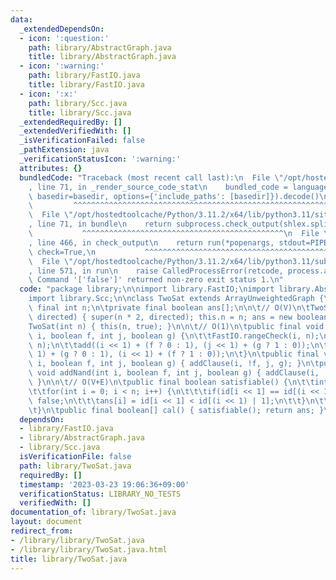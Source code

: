 ```yaml
---
data:
  _extendedDependsOn:
  - icon: ':question:'
    path: library/AbstractGraph.java
    title: library/AbstractGraph.java
  - icon: ':warning:'
    path: library/FastIO.java
    title: library/FastIO.java
  - icon: ':x:'
    path: library/Scc.java
    title: library/Scc.java
  _extendedRequiredBy: []
  _extendedVerifiedWith: []
  _isVerificationFailed: false
  _pathExtension: java
  _verificationStatusIcon: ':warning:'
  attributes: {}
  bundledCode: "Traceback (most recent call last):\n  File \"/opt/hostedtoolcache/Python/3.11.2/x64/lib/python3.11/site-packages/onlinejudge_verify/documentation/build.py\"\
    , line 71, in _render_source_code_stat\n    bundled_code = language.bundle(stat.path,\
    \ basedir=basedir, options={'include_paths': [basedir]}).decode()\n          \
    \         ^^^^^^^^^^^^^^^^^^^^^^^^^^^^^^^^^^^^^^^^^^^^^^^^^^^^^^^^^^^^^^^^^^^^^^^^^^^^^^^^^\n\
    \  File \"/opt/hostedtoolcache/Python/3.11.2/x64/lib/python3.11/site-packages/onlinejudge_verify/languages/user_defined.py\"\
    , line 71, in bundle\n    return subprocess.check_output(shlex.split(command))\n\
    \           ^^^^^^^^^^^^^^^^^^^^^^^^^^^^^^^^^^^^^^^^^^^^^\n  File \"/opt/hostedtoolcache/Python/3.11.2/x64/lib/python3.11/subprocess.py\"\
    , line 466, in check_output\n    return run(*popenargs, stdout=PIPE, timeout=timeout,\
    \ check=True,\n           ^^^^^^^^^^^^^^^^^^^^^^^^^^^^^^^^^^^^^^^^^^^^^^^^^^^^^^^^^\n\
    \  File \"/opt/hostedtoolcache/Python/3.11.2/x64/lib/python3.11/subprocess.py\"\
    , line 571, in run\n    raise CalledProcessError(retcode, process.args,\nsubprocess.CalledProcessError:\
    \ Command '['false']' returned non-zero exit status 1.\n"
  code: "package library;\n\nimport library.FastIO;\nimport library.AbstractGraph;\n\
    import library.Scc;\n\nclass TwoSat extends ArrayUnweightedGraph {\n\tprivate\
    \ final int n;\n\tprivate final boolean ans[];\n\n\t// O(V)\n\tTwoSat(int n, boolean\
    \ directed) { super(n * 2, directed); this.n = n; ans = new boolean[n]; }\n\t\
    TwoSat(int n) { this(n, true); }\n\n\t// O(1)\n\tpublic final void addClause(int\
    \ i, boolean f, int j, boolean g) {\n\t\tFastIO.rangeCheck(i, n);\n\t\tFastIO.rangeCheck(j,\
    \ n);\n\t\tadd((i << 1) + (f ? 0 : 1), (j << 1) + (g ? 1 : 0));\n\t\tadd((j <<\
    \ 1) + (g ? 0 : 1), (i << 1) + (f ? 1 : 0));\n\t}\n\tpublic final void addImplication(int\
    \ i, boolean f, int j, boolean g) { addClause(i, !f, j, g); }\n\tpublic final\
    \ void addNand(int i, boolean f, int j, boolean g) { addClause(i, !f, j, !g);\
    \ }\n\n\t// O(V+E)\n\tpublic final boolean satisfiable() {\n\t\tint id[] = Scc.calIds(this);\n\
    \t\tfor(int i = 0; i < n; i++) {\n\t\t\tif(id[i << 1] == id[(i << 1) | 1]) return\
    \ false;\n\t\t\tans[i] = id[i << 1] < id[(i << 1) | 1];\n\t\t}\n\t\treturn true;\n\
    \t}\n\tpublic final boolean[] cal() { satisfiable(); return ans; }\n}"
  dependsOn:
  - library/FastIO.java
  - library/AbstractGraph.java
  - library/Scc.java
  isVerificationFile: false
  path: library/TwoSat.java
  requiredBy: []
  timestamp: '2023-03-23 19:06:36+09:00'
  verificationStatus: LIBRARY_NO_TESTS
  verifiedWith: []
documentation_of: library/TwoSat.java
layout: document
redirect_from:
- /library/library/TwoSat.java
- /library/library/TwoSat.java.html
title: library/TwoSat.java
---
```

